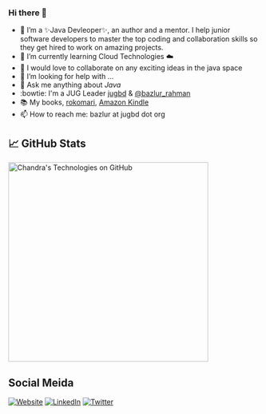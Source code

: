### Hi there 👋

- 🔭 I’m a ✨Java Devleoper✨, an author and a mentor. I help junior software developers to master the top coding and collaboration skills so they get hired to work on amazing projects.
- 🌱 I’m currently learning Cloud Technologies ☁️ 
- 👯 I would love to collaborate on any exciting ideas in the java space
- 🤔 I’m looking for help with ...
- 💬 Ask me anything about *Java*
- :bowtie: I'm a JUG Leader [jugbd](https://jugbd.org/) & [@bazlur_rahman](https://twitter.com/bazlur_rahman)
- :books: My books, [rokomari](https://www.rokomari.com/book/author/47860/a-n-m-bazlur-rahman), [Amazon Kindle](https://www.amazon.com/s?i=digital-text&rh=p_27%3AA+N+M+Bazlur+Rahman&s=relevancerank&text=A+N+M+Bazlur+Rahman&ref=dp_byline_sr_ebooks_1) 
- 📫 How to reach me: bazlur at jugbd dot org

<!--
**rokon12/rokon12** is a ✨ _special_ ✨ repository because its `README.md` (this file) appears on your GitHub profile.

Here are some ideas to get you started:

- 🔭 I’m a Java Devleoper, Author
- 🌱 I’m currently learning Cloud Technologies
- 👯 I’m looking to collaborate on 
- 🤔 I’m looking for help with ...
- 💬 Ask me anything about *Java*
- 📫 How to reach me: bazlur at jugbd org
- ⚡ Fun fact: ...
-->


## &#x1f4c8; GitHub Stats

<a href="https://github.com/rokon12/rokon12">
  <img align="center" src="https://github-readme-stats.vercel.app/api?username=rokon12&show_icons=true&include_all_commits=true&title_color=2aa889&text_color=99d1ce&icon_color=2bbc8a&bg_color=0c1014&" alt="Chandra's Technologies on GitHub" width="400"/></a>

## Social Meida 
[![Website](https://img.shields.io/badge/Website-bazlur.com-green)](https://bazlur.com)
[![LinkedIn](https://img.shields.io/badge/LinkedIn-bazlur-blue)](https://www.linkedin.com/in/bazlur)
[![Twitter](https://img.shields.io/badge/Twitter-bazlur__rahman-brightgreen)](https://www.twitter.com/bazlur_rahman/)
  
<p/>
